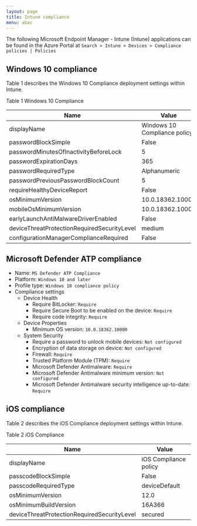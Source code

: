 ```yaml
---
layout: page
title: Intune compliance
menu: abac
---
```


The following Microsoft Endpoint Manager - Intune (Intune) applications can be found in the Azure Portal at `Search > Intune > Devices > Compliance policies | Policies`

## Windows 10 compliance

Table 1 describes the Windows 10 Compliance deployment settings within Intune.

Table 1 Windows 10 Compliance

Name | Value
--- | ---
displayName | Windows 10 Compliance policy
passwordBlockSimple | False
passwordMinutesOfInactivityBeforeLock | 5
passwordExpirationDays | 365
passwordRequiredType | Alphanumeric
passwordPreviousPasswordBlockCount | 5
requireHealthyDeviceReport | False
osMinimumVersion | 10.0.18362.10000
mobileOsMinimumVersion | 10.0.18362.10000
earlyLaunchAntiMalwareDriverEnabled | False
deviceThreatProtectionRequiredSecurityLevel | medium
configurationManagerComplianceRequired | False

## Microsoft Defender ATP compliance

* Name: `MS Defender ATP Compliance`
* Platform: `Windows 10 and later`
* Profile type: `Windows 10 compliance policy`
* Compliance settings
  * Device Health
    * Require BitLocker: `Require`
    * Require Secure Boot to be enabled on the device: `Require`
    * Require code integrity: `Require`
  * Device Properties
    * Minimum OS version: `10.0.18362.10000`
  * System Security
    * Require a password to unlock mobile devices: `Not configured`
    * Encryption of data storage on device: `Not configured`
    * Firewall: `Require`
    * Trusted Platform Module (TPM): `Require`
    * Microsoft Defender Antimalware: `Require`
    * Microsoft Defender Antimalware minimum version: `Not configured`
    * Microsoft Defender Antimalware security intelligence up-to-date: `Require`

## iOS compliance

Table 2 describes the iOS Compliance deployment settings within Intune.

Table 2 iOS Compliance

Name | Value
--- | ---
displayName | iOS Compliance policy
passcodeBlockSimple | False
passcodeRequiredType | deviceDefault
osMinimumVersion | 12.0
osMinimumBuildVersion | 16A366
deviceThreatProtectionRequiredSecurityLevel | secured
